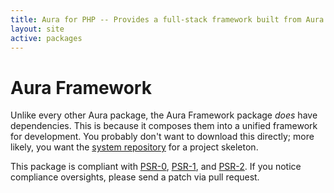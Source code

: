 ```yaml
---
title: Aura for PHP -- Provides a full-stack framework built from Aura component packages
layout: site
active: packages
---
```


Aura Framework
==============

Unlike every other Aura package, the Aura Framework package *does* have
dependencies. This is because it composes them into a unified framework for
development. You probably don't want to download this directly; more likely,
you want the [system repository](https://github.com/auraphp/system) for a
project skeleton.

This package is compliant with [PSR-0][], [PSR-1][], and [PSR-2][]. If you
notice compliance oversights, please send a patch via pull request.

[PSR-0]: https://github.com/php-fig/fig-standards/blob/master/accepted/PSR-0.md
[PSR-1]: https://github.com/php-fig/fig-standards/blob/master/accepted/PSR-1-basic-coding-standard.md
[PSR-2]: https://github.com/php-fig/fig-standards/blob/master/accepted/PSR-2-coding-style-guide.md
